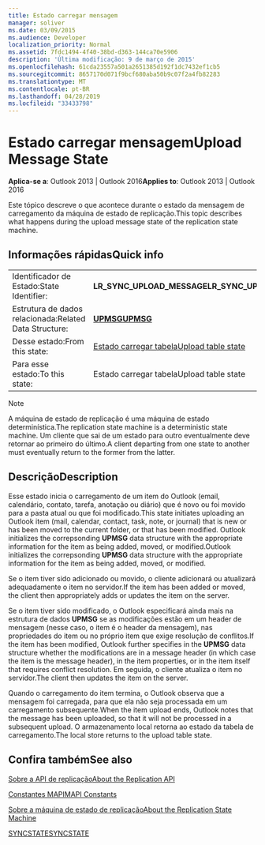 ```yaml
---
title: Estado carregar mensagem
manager: soliver
ms.date: 03/09/2015
ms.audience: Developer
localization_priority: Normal
ms.assetid: 7fdc1494-4f40-38bd-d363-144ca70e5906
description: 'Última modificação: 9 de março de 2015'
ms.openlocfilehash: 61cda23557a501a2651385d192f1dc7432ef1cb5
ms.sourcegitcommit: 8657170d071f9bcf680aba50b9c07f2a4fb82283
ms.translationtype: MT
ms.contentlocale: pt-BR
ms.lasthandoff: 04/28/2019
ms.locfileid: "33433798"
---
```

# <a name="upload-message-state"></a><span data-ttu-id="72360-103">Estado carregar mensagem</span><span class="sxs-lookup"><span data-stu-id="72360-103">Upload Message State</span></span>

  
  
<span data-ttu-id="72360-104">**Aplica-se a**: Outlook 2013 | Outlook 2016</span><span class="sxs-lookup"><span data-stu-id="72360-104">**Applies to**: Outlook 2013 | Outlook 2016</span></span> 
  
 <span data-ttu-id="72360-105">Este tópico descreve o que acontece durante o estado da mensagem de carregamento da máquina de estado de replicação.</span><span class="sxs-lookup"><span data-stu-id="72360-105">This topic describes what happens during the upload message state of the replication state machine.</span></span> 
  
## <a name="quick-info"></a><span data-ttu-id="72360-106">Informações rápidas</span><span class="sxs-lookup"><span data-stu-id="72360-106">Quick info</span></span>

|||
|:-----|:-----|
|<span data-ttu-id="72360-107">Identificador de Estado:</span><span class="sxs-lookup"><span data-stu-id="72360-107">State Identifier:</span></span>  <br/> |<span data-ttu-id="72360-108">**LR_SYNC_UPLOAD_MESSAGE**</span><span class="sxs-lookup"><span data-stu-id="72360-108">**LR_SYNC_UPLOAD_MESSAGE**</span></span> <br/> |
|<span data-ttu-id="72360-109">Estrutura de dados relacionada:</span><span class="sxs-lookup"><span data-stu-id="72360-109">Related Data Structure:</span></span>  <br/> |<span data-ttu-id="72360-110">**[UPMSG](upmsg.md)**</span><span class="sxs-lookup"><span data-stu-id="72360-110">**[UPMSG](upmsg.md)**</span></span> <br/> |
|<span data-ttu-id="72360-111">Desse estado:</span><span class="sxs-lookup"><span data-stu-id="72360-111">From this state:</span></span>  <br/> |[<span data-ttu-id="72360-112">Estado carregar tabela</span><span class="sxs-lookup"><span data-stu-id="72360-112">Upload table state</span></span>](upload-table-state.md) <br/> |
|<span data-ttu-id="72360-113">Para esse estado:</span><span class="sxs-lookup"><span data-stu-id="72360-113">To this state:</span></span>  <br/> |<span data-ttu-id="72360-114">Estado carregar tabela</span><span class="sxs-lookup"><span data-stu-id="72360-114">Upload table state</span></span>  <br/> |
   
> [!NOTE]
> <span data-ttu-id="72360-115">A máquina de estado de replicação é uma máquina de estado determinística.</span><span class="sxs-lookup"><span data-stu-id="72360-115">The replication state machine is a deterministic state machine.</span></span> <span data-ttu-id="72360-116">Um cliente que sai de um estado para outro eventualmente deve retornar ao primeiro do último.</span><span class="sxs-lookup"><span data-stu-id="72360-116">A client departing from one state to another must eventually return to the former from the latter.</span></span> 
  
## <a name="description"></a><span data-ttu-id="72360-117">Descrição</span><span class="sxs-lookup"><span data-stu-id="72360-117">Description</span></span>

<span data-ttu-id="72360-118">Esse estado inicia o carregamento de um item do Outlook (email, calendário, contato, tarefa, anotação ou diário) que é novo ou foi movido para a pasta atual ou que foi modificado.</span><span class="sxs-lookup"><span data-stu-id="72360-118">This state initiates uploading an Outlook item (mail, calendar, contact, task, note, or journal) that is new or has been moved to the current folder, or that has been modified.</span></span> <span data-ttu-id="72360-119">Outlook initializes the correpsonding **UPMSG** data structure with the appropriate information for the item as being added, moved, or modified.</span><span class="sxs-lookup"><span data-stu-id="72360-119">Outlook initializes the correpsonding **UPMSG** data structure with the appropriate information for the item as being added, moved, or modified.</span></span> 
  
<span data-ttu-id="72360-120">Se o item tiver sido adicionado ou movido, o cliente adicionará ou atualizará adequadamente o item no servidor.</span><span class="sxs-lookup"><span data-stu-id="72360-120">If the item has been added or moved, the client then appropriately adds or updates the item on the server.</span></span> 
  
<span data-ttu-id="72360-121">Se o item tiver sido modificado, o Outlook especificará ainda mais na estrutura de dados **UPMSG** se as modificações estão em um header de mensagem (nesse caso, o item é o header da mensagem), nas propriedades do item ou no próprio item que exige resolução de conflitos.</span><span class="sxs-lookup"><span data-stu-id="72360-121">If the item has been modified, Outlook further specifies in the **UPMSG** data structure whether the modifications are in a message header (in which case the item is the message header), in the item properties, or in the item itself that requires conflict resolution.</span></span> <span data-ttu-id="72360-122">Em seguida, o cliente atualiza o item no servidor.</span><span class="sxs-lookup"><span data-stu-id="72360-122">The client then updates the item on the server.</span></span> 
  
<span data-ttu-id="72360-123">Quando o carregamento do item termina, o Outlook observa que a mensagem foi carregada, para que ela não seja processada em um carregamento subsequente.</span><span class="sxs-lookup"><span data-stu-id="72360-123">When the item upload ends, Outlook notes that the message has been uploaded, so that it will not be processed in a subsequent upload.</span></span> <span data-ttu-id="72360-124">O armazenamento local retorna ao estado da tabela de carregamento.</span><span class="sxs-lookup"><span data-stu-id="72360-124">The local store returns to the upload table state.</span></span>
  
## <a name="see-also"></a><span data-ttu-id="72360-125">Confira também</span><span class="sxs-lookup"><span data-stu-id="72360-125">See also</span></span>



[<span data-ttu-id="72360-126">Sobre a API de replicação</span><span class="sxs-lookup"><span data-stu-id="72360-126">About the Replication API</span></span>](about-the-replication-api.md)
  
[<span data-ttu-id="72360-127">Constantes MAPI</span><span class="sxs-lookup"><span data-stu-id="72360-127">MAPI Constants</span></span>](mapi-constants.md)
  
[<span data-ttu-id="72360-128">Sobre a máquina de estado de replicação</span><span class="sxs-lookup"><span data-stu-id="72360-128">About the Replication State Machine</span></span>](about-the-replication-state-machine.md)
  
[<span data-ttu-id="72360-129">SYNCSTATE</span><span class="sxs-lookup"><span data-stu-id="72360-129">SYNCSTATE</span></span>](syncstate.md)

